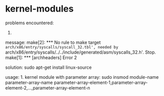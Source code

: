 # kernel-modules

problems encountered:

1.
message: 
	make[2]: *** No rule to make target `arch/x86/entry/syscalls/syscall_32.tbl', needed by `arch/x86/entry/syscalls/../../include/generated/asm/syscalls_32.h'.  Stop.
	make[1]: *** [archheaders] Error 2

solution:
	sudo apt-get install linux-source


usage:
1.
kernel module with parameter array:
sudo insmod module-name parameter-array-name parameter-array-element-1,parameter-array-element-2,...,parameter-array-element-n
